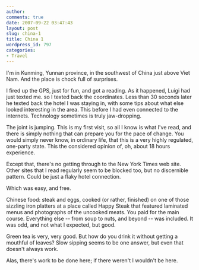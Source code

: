 ```yaml
---
author:
comments: true
date: 2007-09-22 03:47:43
layout: post
slug: china-1
title: China 1
wordpress_id: 797
categories:
- Travel
---
```


I'm in Kunming, Yunnan province, in the southwest of China just above Viet Nam. And the place is chock full of surprises.

I fired up the GPS, just for fun, and got a reading. As it happened, Luigi had just texted me. so I texted back the coordinates. Less than 30 seconds later he texted back the hotel I was staying in, with some tips about what else looked interesting in the area. This before I had even connected to the internets. Technology sometimes is truly jaw-dropping.

The joint is jumping. This is my first visit, so all I know is what I've read, and there is simply nothing that can prepare you for the pace of change. You would simply never know, in ordinary life, that this is a very highly regulated, one-party state. This the considered opinion of, oh, about 18 hours experience.

Except that, there's no getting through to the New York Times web site. Other sites that I read regularly seem to be blocked too, but no discernible pattern. Could be just a flaky hotel connection.

Which was easy, and free.

Chinese food: steak and eggs, cooked (or rather, finished) on one of those sizzling iron platters at a place called Happy Steak that featured laminated menus and photographs of the uncooked meats. You paid for the main course. Everything else -- from soup to nuts, and beyond -- was included. It was odd, and not what I expected, but good.

Green tea is very, very good. But how do you drink it without getting a mouthful of leaves? Slow sipping seems to be one answer, but even that doesn't always work.

Alas, there's work to be done here; if there weren't I wouldn't be here.

